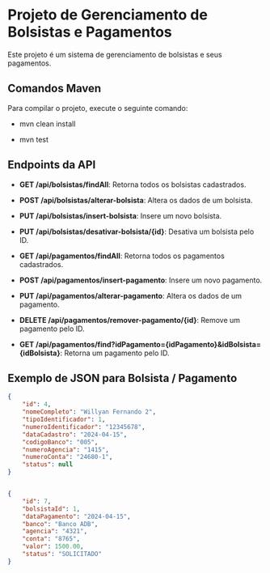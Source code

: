 # Projeto de Gerenciamento de Bolsistas e Pagamentos

Este projeto é um sistema de gerenciamento de bolsistas e seus pagamentos.

## Comandos Maven

Para compilar o projeto, execute o seguinte comando:

- mvn clean install

- mvn test


## Endpoints da API

- **GET /api/bolsistas/findAll**: Retorna todos os bolsistas cadastrados.
- **POST /api/bolsistas/alterar-bolsista**: Altera os dados de um bolsista.
- **PUT /api/bolsistas/insert-bolsista**: Insere um novo bolsista.
- **PUT /api/bolsistas/desativar-bolsista/{id}**: Desativa um bolsista pelo ID.

- **GET /api/pagamentos/findAll**: Retorna todos os pagamentos cadastrados.
- **POST /api/pagamentos/insert-pagamento**: Insere um novo pagamento.
- **PUT /api/pagamentos/alterar-pagamento**: Altera os dados de um pagamento.
- **DELETE /api/pagamentos/remover-pagamento/{id}**: Remove um pagamento pelo ID.
- **GET /api/pagamentos/find?idPagamento={idPagamento}&idBolsista={idBolsista}**: Retorna um pagamento pelo ID.

## Exemplo de JSON para Bolsista / Pagamento

```json
{
    "id": 4,
    "nomeCompleto": "Willyan Fernando 2",
    "tipoIdentificador": 1,
    "numeroIdentificador": "12345678",
    "dataCadastro": "2024-04-15",
    "codigoBanco": "005",
    "numeroAgencia": "1415",
    "numeroConta": "24680-1",
    "status": null
}


{
    "id": 7,
    "bolsistaId": 1,
    "dataPagamento": "2024-04-15",
    "banco": "Banco ADB",
    "agencia": "4321",
    "conta": "8765",
    "valor": 1500.00,
    "status": "SOLICITADO"
}



